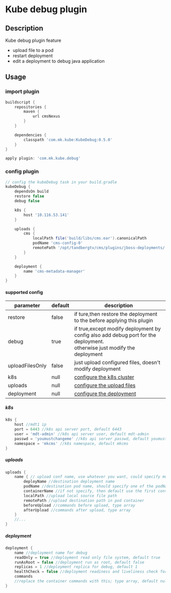 # Kube debug plugin

## Description

Kube debug plugin feature

* upload file to a pod
* restart deployment
* edit a deployment to debug java application

## Usage

### import plugin

```groovy
buildscript {
    repositories {
        maven {
            url cmsNexus
        }
    }

    dependencies {
        classpath 'com.mk.kube:KubeDebug:0.5.0'
    }
}

apply plugin: 'com.mk.kube.debug'
```

### config plugin

```groovy
// config the kubeDebug task in your build.gradle
kubeDebug {
    dependsOn build
    restore false
    debug false

    k8s {
        host '10.116.53.141'
    }

    uploads {
        cms {
            localPath file('build/libs/cms.ear').canonicalPath
            podName 'cms-config-0'
            remotePath '/opt/tandbergtv/cms/plugins/jboss-deployments/'
        }
    }

    deployment {
        name 'cms-metadata-manager'
    }
}
```

#### supported config

| parameter       | default | description                                                                                                                  |
|-----------------|---------|------------------------------------------------------------------------------------------------------------------------------|
| restore         | false   | if ture,then restore the deployment to the before applying this plugin                                                       |
| debug           | true    | if true,except modify deployment by config also add debug port for the deployment.<br />otherwise just modify the deployment |
| uploadFilesOnly | false   | just upload configured files, doesn't modify deployment                                                                      |
| k8s             | null    | [configure the k8s cluster](#k8s)                                                                                            |
| uploads         | null    | [configure the upload files](#uploads)                                                                                       |
| deployment      | null    | [configure the deployment](#deployment)                                                                                      |

##### <a name="k8s">k8s</a>

```groovy
k8s {
    host //mdt1 ip
    port = 6443 //k8s api server port, default 6443
    user = 'mdt-admin' //k8s api server user, default mdt-admin
    passwd = 'youmustchangeme' //k8s api server passwd, default youmustchangeme
    namespace = 'mkcms' //k8s namespace, default mkcms
}
```

##### <a name="uploads">uploads</a>

```groovy
uploads {
    name { // upload conf name, use whatever you want, could specify multiple times
        deployName //destination deployment name
        podName //destination pod name, should specify one of the podName and deployName
        containerName //if not specify, then default use the first container of pod
        localPath //upload local source file path
        remotePath //upload destination path in pod container
        beforeUpload //commands before upload, type array
        afterUpload //commands after upload, type array
    }
    //...
}
```

##### <a name="deployment">deployment</a>

```groovy
deployment {
    name //deployment name for debug
    readOnly = true //deployment read only file system, default true
    runAsRoot = false //deployment run as root, default false
    replicas = 1 //deployment replica for debug, default 1
    healthCheck = false //deployment readiness and liveliness check for debug, default false
    commands
    //replace the container commands with this; type array, default null, means don't change the container's command
}
```
